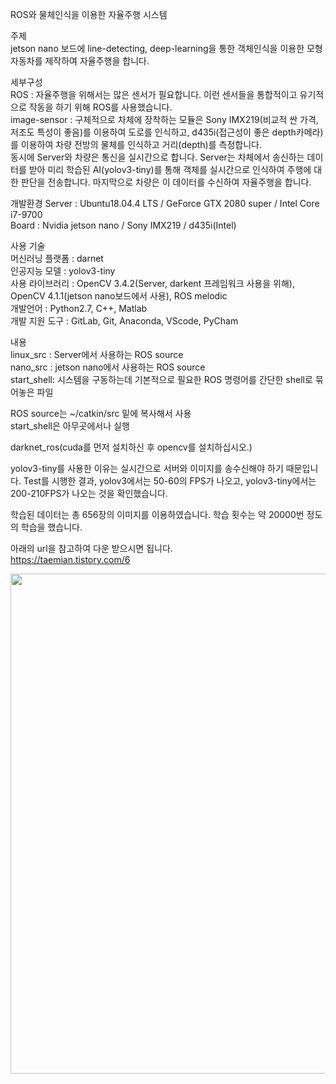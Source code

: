 ROS와 물체인식을 이용한 자율주행 시스템

주제  
 jetson nano 보드에 line-detecting, deep-learning을 통한 객체인식을 이용한 모형 자동차를 제작하여 자율주행을 합니다.
 
세부구성  
ROS : 자율주행을 위해서는 많은 센서가 필요합니다. 이런 센서들을 통합적이고 유기적으로 작동을 하기 위해 ROS를 사용했습니다.  
image-sensor : 구체적으로 차체에 장착하는 모듈은 Sony IMX219(비교적 싼 가격, 저조도 특성이 좋음)를 이용하여 도로를 인식하고, d435i(접근성이 좋은 depth카메라)를 이용하여 차량 전방의 물체를 인식하고 거리(depth)를 측정합니다.  
 동시에 Server와 차량은 통신을 실시간으로 합니다. Server는 차체에서 송신하는 데이터를 받아 미리 학습된 AI(yolov3-tiny)를 통해 객체를 실시간으로 인식하여 주행에 대한 판단을 전송합니다. 마지막으로 차량은 이 데이터를 수신하여 자율주행을 합니다.

개발환경
 Server : Ubuntu18.04.4 LTS / GeForce GTX 2080 super / Intel Core i7-9700  
 Board  : Nvidia jetson nano / Sony IMX219 / d435i(Intel)  

사용 기술  
 머신러닝 플랫폼 : darnet  
 인공지능 모델   : yolov3-tiny  
 사용 라이브러리 : OpenCV 3.4.2(Server, darkent 프레임워크 사용을 위해), OpenCV 4.1.1(jetson nano보드에서 사용), ROS melodic  
 개발언어 : Python2.7, C++, Matlab  
 개발 지원 도구  : GitLab, Git, Anaconda, VScode, PyCham  

내용  
 linux_src  : Server에서 사용하는 ROS source  
 nano_src   : jetson nano에서 사용하는 ROS source  
 start_shell: 시스템을 구동하는데 기본적으로 필요한 ROS 명령어를 간단한 shell로 묶어놓은 파일  

 ROS source는 ~/catkin/src 밑에 복사해서 사용  
 start_shell은 아무곳에서나 실행

darknet_ros(cuda를 먼저 설치하신 후 opencv를 설치하십시오.)  

yolov3-tiny를 사용한 이유는 실시간으로 서버와 이미지를 송수신해야 하기 때문입니다. Test를 시행한 결과, yolov3에서는 50-60의 FPS가 나오고, yolov3-tiny에서는 200-210FPS가 나오는 것을 확인했습니다.

학습된 데이터는 총 656장의 이미지를 이용하였습니다. 학습 횟수는 약 20000번 정도의 학습을 했습니다.  

아래의 url을 참고하여 다운 받으시면 됩니다.  
https://taemian.tistory.com/6

<div>
<img width="800" height="800" src="https://user-images.githubusercontent.com/61136992/84970278-4c614100-b155-11ea-8b98-d66856f9cd48.png">
</div>
